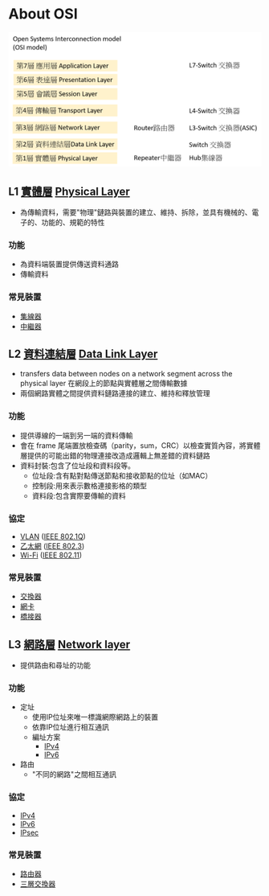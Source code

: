 # About OSI
![網路設備Network Devices](https://github.com/JimLi999/CS2021/blob/main/Info%20Tech%20Concepts/20211020/pic/networkdevices.png)
## L1 [實體層](https://zh.wikipedia.org/wiki/%E7%89%A9%E7%90%86%E5%B1%82) [Physical Layer](https://en.wikipedia.org/wiki/Physical_layer)
  - 為傳輸資料，需要"物理"鏈路與裝置的建立、維持、拆除，並具有機械的、電子的、功能的、規範的特性
### 功能
  - 為資料端裝置提供傳送資料通路
  - 傳輸資料
### 常見裝置
  - [集線器](https://github.com/JimLi999/CS2021/tree/main/Info%20Tech%20Concepts/20211020/NetworkDevices#%E9%9B%86%E7%B7%9A%E5%99%A8-hub)
  - [中繼器](https://github.com/JimLi999/CS2021/tree/main/Info%20Tech%20Concepts/20211020/NetworkDevices#%E4%B8%AD%E7%B9%BC%E5%99%A8-repeater)

## L2 [資料連結層](https://zh.wikipedia.org/wiki/%E6%95%B0%E6%8D%AE%E9%93%BE%E8%B7%AF%E5%B1%82) [Data Link Layer](https://en.wikipedia.org/wiki/Data_link_layer)
  - transfers data between nodes on a network segment across the physical layer 在網段上的節點與實體層之間傳輸數據
  - 兩個網路實體之間提供資料鏈路連接的建立、維持和釋放管理
### 功能
  - 提供導線的一端到另一端的資料傳輸
  - 會在 frame 尾端置放檢查碼（parity，sum，CRC）以檢查實質內容，將實體層提供的可能出錯的物理連接改造成邏輯上無差錯的資料鏈路
  - 資料封裝:包含了位址段和資料段等。
      - 位址段:含有點對點傳送節點和接收節點的位址（如MAC）
      - 控制段:用來表示數格連接影格的類型
      - 資料段:包含實際要傳輸的資料
### 協定
  - [VLAN](https://zh.wikipedia.org/wiki/%E8%99%9A%E6%8B%9F%E5%B1%80%E5%9F%9F%E7%BD%91) ([IEEE 802.1Q](https://zh.wikipedia.org/wiki/IEEE_802.1Q))
  - [乙太網](https://zh.wikipedia.org/wiki/%E4%BB%A5%E5%A4%AA%E7%BD%91) ([IEEE 802.3](https://zh.wikipedia.org/wiki/IEEE_802.3))
  - [Wi-Fi](https://zh.wikipedia.org/wiki/Wi-Fi) ([IEEE 802.11](https://zh.wikipedia.org/wiki/IEEE_802.11))
### 常見裝置
  - [交換器](https://github.com/JimLi999/CS2021/tree/main/Info%20Tech%20Concepts/20211020/NetworkDevices#%E4%BA%A4%E6%8F%9B%E5%99%A8-switch)
  - [網卡](https://zh.wikipedia.org/wiki/%E7%BD%91%E5%8D%A1)
  - [橋接器](https://zh.wikipedia.org/wiki/%E6%A9%8B%E6%8E%A5%E5%99%A8)

## L3 [網路層](https://zh.wikipedia.org/wiki/%E7%BD%91%E7%BB%9C%E5%B1%82) [Network layer](https://en.wikipedia.org/wiki/Network_layer)
  - 提供路由和尋址的功能
### 功能
  - 定址
    - 使用IP位址來唯一標識網際網路上的裝置
    - 依靠IP位址進行相互通訊
    - 編址方案
      - [IPv4](https://zh.wikipedia.org/wiki/IPv4)
      - [IPv6](https://zh.wikipedia.org/wiki/IPv6)
  - 路由
    - "不同的網路"之間相互通訊
### 協定
  - [IPv4](https://zh.wikipedia.org/wiki/IPv4)
  - [IPv6](https://zh.wikipedia.org/wiki/IPv6)
  - [IPsec](https://zh.wikipedia.org/wiki/IPsec)
### 常見裝置
  - [路由器](https://github.com/JimLi999/CS2021/tree/main/Info%20Tech%20Concepts/20211020/NetworkDevices#%E8%B7%AF%E7%94%B1%E5%99%A8-router)
  - [三層交換器](https://en.wikipedia.org/wiki/Multilayer_switch#Layer-3_switching)
